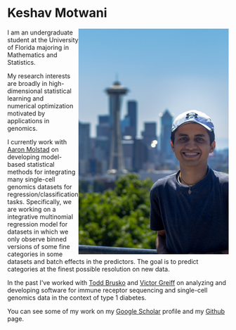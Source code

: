# Keshav Motwani

<img align="right" src="keshav_headshot.jpg" width="342" height="513">

I am an undergraduate student at the University of Florida majoring in Mathematics and Statistics. 

My research interests are broadly in high-dimensional statistical learning and numerical optimization motivated by applications in genomics.

I currently work with [Aaron Molstad](https://ajmolstad.github.io/) on developing model-based statistical methods for integrating many single-cell genomics datasets for regression/classification tasks. Specifically, we are working on a integrative multinomial regression model for datasets in which we only observe binned versions of some fine categories in some datasets and batch effects in the predictors. The goal is to predict categories at the finest possible resolution on new data.

In the past I've worked with [Todd Brusko](https://bruskolab.diabetes.ufl.edu/) and [Victor Greiff](https://greifflab.org/) on analyzing and developing software for immune receptor sequencing and single-cell genomics data in the context of type 1 diabetes. 

You can see some of my work on my [Google Scholar](https://scholar.google.com/citations?user=8AhTuSEAAAAJ&hl=en) profile and my [Github](https://github.com/keshav-motwani) page.
